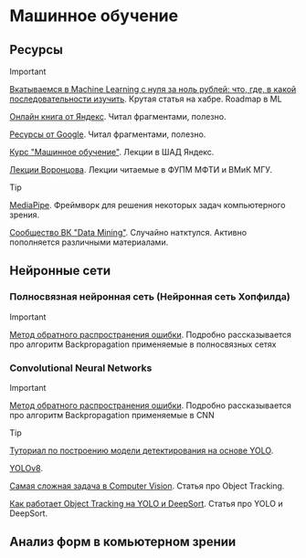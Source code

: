 # Машинное обучение

## Ресурсы

> [!IMPORTANT]
> [Вкатываемся в Machine Learning с нуля за ноль рублей: что, где, в какой последовательности изучить](https://habr.com/ru/articles/774844/). Крутая статья на хабре. Roadmap в ML
> 
> [Онлайн книга от Яндекс](https://education.yandex.ru/handbook/ml/). Читал фрагментами, полезно.
> 
> [Ресурсы от Google](https://developers.google.com/machine-learning?hl=ru). Читал фрагментами, полезно.
>
> [Курс "Машинное обучение"](https://www.youtube.com/playlist?list=PLJOzdkh8T5krxc4HsHbB8g8f0hu7973fK). Лекции в ШАД Яндекс.
>
> [Лекции Воронцова](http://www.machinelearning.ru/wiki/index.php?title=Машинное_обучение_%28курс_лекций%2C_К.В.Воронцов%29). Лекции читаемые в ФУПМ МФТИ и ВМиК МГУ.

> [!TIP]
> [MediaPipe](https://developers.google.com/mediapipe). Фреймворк для решения некоторых задач компьютерного зрения.
> 
> [Сообщество ВК "Data Mining"](https://vk.com/datamining.team). Случайно натктулся. Активно пополняется различными материалами.

## Нейронные сети

### Полносвязная нейронная сеть (Нейронная сеть Хопфилда)

> [!IMPORTANT]
> [Метод обратного распространения ошибки](https://mattmazur.com/2015/03/17/a-step-by-step-backpropagation-example/). Подробно рассказывается про алгоритм Backpropagation применяемые в полносвязных сетях

### Convolutional Neural Networks

> [!IMPORTANT]
> [Метод обратного распространения ошибки](https://www.jefkine.com/general/2016/09/05/backpropagation-in-convolutional-neural-networks/). Подробно рассказывается про алгоритм Backpropagation применяемые в CNN

> [!TIP]
> [Туториал по построению модели детектирования на основе YOLO](https://www.freecodecamp.org/news/how-to-detect-objects-in-images-using-yolov8/).
> 
> [YOLOv8](https://docs.ultralytics.com/ru/#_1).
> 
> [Самая сложная задача в Computer Vision](https://habr.com/ru/companies/recognitor/articles/505694/). Статья про Object Tracking.
> 
> [Как работает Object Tracking на YOLO и DeepSort](https://habr.com/ru/articles/514450/). Статья про YOLO и DeepSort.


## Анализ форм в комьютерном зрении

